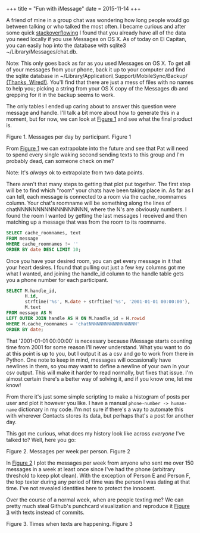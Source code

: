 +++
title = "Fun with iMessage"
date = 2015-11-14
+++

A friend of mine in a group chat was wondering how long people would go between talking or who talked the most often. I became curious and after some quick [stackoverflowing](http://apple.stackexchange.com/a/80025) I found that you already have all of the data you need locally if you use Messages on <span class="nowrap">OS X</span>. As of today on <span class="nowrap">El Capitan</span>, you can easily hop into the database with <span class="code">sqlite3 ~/Library/Messages/chat.db</span>.

<div class="note">
<span>Note:</span> This only goes back as far as you used Messages on OS X. To get all of your messages from your phone, back it up to your computer and find the sqlite database in <span class="code">~/Library/Application\ Support/MobileSync/Backup/</span> <a href="http://www.wired.com/2013/11/backup-sms-iphone/">(Thanks, Wired!)</a>. You'll find that there are just a mess of files with no names to help you; picking a string from your OS X copy of the Messages db and grepping for it in the backup seems to work.
</div>

The only tables I ended up caring about to answer this question were <span class="code">message</span> and <span class="code">handle</span>. I'll talk a bit more about how to generate this in a moment, but for now, we can look at [Figure 1](#imessage-fig1) and see what the final product is.

<div id="imessage-fig1" class="figure">
    <div></div>
    <span class="caption pure-hidden-xs">Figure 1. Messages per day by participant.</span>
    <span class="caption pure-visible-xs">Figure 1</span>
</div>

From [Figure 1](#imessage-fig1) we can extrapolate into the future and see that Pat will need to spend every single waking second sending texts to this group and I'm probably dead, can someone check on me?

<div class="note">
    <span>Note:</span> It's <em>always</em> ok to extrapolate from two data points.
</div>

There aren't that many steps to getting that plot put together. The first step will be to find which "room" your chats have been taking place in. As far as I can tell, each message is connected to a room via the <span class="code">cache\_roomnames</span> column. Your chat's roomname will be something along the lines of <span class="code">chatNNNNNNNNNNNNNNNNNN</span>, where the <span class="code">N</span>'s are obviously numbers. I found the room I wanted by getting the last messages I received and then matching up a message that was from the room to its roomname.

```sql
SELECT cache_roomnames, text
FROM message
WHERE cache_roomnames != ''
ORDER BY date DESC LIMIT 10;
```

Once you have your desired room, you can get every message in it that your heart desires. I found that pulling out just a few key columns got me what I wanted, and joining the <span class="code">handle\_id</span> column to the <span class="code">handle</span> table gets you a phone number for each participant.

```sql
SELECT M.handle_id,
       H.id,
       strftime('%s', M.date + strftime('%s', '2001-01-01 00:00:00'), 'unixepoch', 'localtime'),
       M.text
FROM message AS M
LEFT OUTER JOIN handle AS H ON M.handle_id = H.rowid
WHERE M.cache_roomnames = 'chatNNNNNNNNNNNNNNNNNN'
ORDER BY date;
```

That '2001-01-01 00:00:00' is necessary because iMessage starts counting time from 2001 for some reason I'll never understand. What you want to do at this point is up to you, but I output it as a csv and go to work from there in Python. One note to keep in mind, messages will occasionally have newlines in them, so you may want to define a newline of your own in your csv output. This will make it harder to read normally, but fixes that issue. I'm almost certain there's a better way of solving it, and if you know one, let me know!

From there it's just some simple scripting to make a histogram of posts per user and plot it however you like. I have a manual `phone-number -> human-name` dictionary in my code. I'm not sure if there's a way to automate this with wherever Contacts stores its data, but perhaps that's a post for another day.

This got me curious, what does my history look like across _everyone_ I've talked to? Well, here you go:

<div id="imessage-fig2" class="figure">
    <div></div>
    <span class="caption pure-hidden-xs">Figure 2. Messages per week per person.</span>
    <span class="caption pure-visible-xs">Figure 2</span>
</div>

In [Figure 2](#imessage-fig2) I plot the messages per week from anyone who sent me over 150 messages in a week at least once since I've had the phone (arbitrary threshold to keep plot clean). With the exception of Person E and Person F, the top texter during any period of time was the person I was dating at that time. I've not revealed identities here to protect the innocent.

Over the course of a normal week, when are people texting me? We can pretty much steal Github's punchcard visualization and reproduce it [Figure 3](#imessage-fig3) with texts instead of commits.

<div id="imessage-fig3" class="figure">
    <div></div>
    <span class="caption pure-hidden-xs">Figure 3. Times when texts are happening.</span>
    <span class="caption pure-visible-xs">Figure 3</span>
</div>

<script type="text/javascript">
var punchcard = function(args) {
    var el = d3.select(args.bindto);
    var margin = {top: 30, right: 30, bottom: 20, left: 50};
    var width = el[0][0].offsetWidth - margin.left - margin.right;
    var height = width * (1/1.6) - margin.top - margin.bottom;

    var days = ['Sun', 'Mon', 'Tue', 'Wed', 'Thu', 'Fri', 'Sat'];

    var svg = el.append('svg')
                .attr('width', width + margin.left + margin.right)
                .attr('height', height + margin.top + margin.bottom)
                .append('g')
                .attr("transform", "translate(" + margin.left + "," + margin.top + ")");

    var x = d3.scale.linear().domain([0, 24]).range([0, width]);
    var y = d3.scale.linear().domain([0, 6]).range([0, height]);

    xAxis = d3.svg.axis().ticks(6).scale(x).orient('top').tickFormat( function(d) { return d + ':00' });
    yAxis = d3.svg.axis().ticks(7).scale(y).orient('left').tickFormat( function(d, i) { return days[i]; });

    svg.append('g').attr("class", "x axis").call(xAxis).selectAll('text').attr("dy", "-.6em");
    svg.append('g').attr("class", "y axis").call(yAxis);


    for (var i in days) {
        svg.append('g')
           .attr("transform", "translate(0," + y(i) + ")")
           .attr("class", "x axis")
           .call(d3.svg.axis().scale(x).ticks(24).tickFormat(''));
    }

    d3.text(args.data, function(error, text) {
        if (error) return console.warn(error);
        var data = d3.csv.parseRows(text)

        svg.append('g')
           .selectAll('g')
           .data(data)
           .enter()
           .append('g')
           .selectAll('g')
           .data( function(d,i,j) { return d; } )
           .enter()
           .append('circle')
           .attr('fill', '#333')
           .attr('class','hover')
           .attr('title', function(d,i,j) { return d })
           .attr('cy', function(d,i,j) { return y(j) })
           .attr('cx', function(d,i,j) { return x(i + 1) })
           .attr('r', function(d,i,j) { return +d * 0.015 });
    });
}

document.addEventListener("DOMContentLoaded", function() {

    // Plot of people in chat room
    c3.generate({
        bindto: '#imessage-fig1>div',
        data: {
            url: '/data/talkers.json',
            type: 'spline',
            mimeType: 'json'
        },
        axis: {
            x: {
                label: 'Days since Brian was in chat'
            },
            y: {
                label: 'Messages per day',
            }
        },
        grid: {
            x: {
                lines: [
                    {value: 4, text: 'Some holiday with candy'},
                    {value: 11, text: 'Talking about food?'},
                    {value: 15, text: 'Someone gets a new cable box?'}
                ]
            }
        }
    });

    // Plot of everyone I've talked to
    c3.generate({
        bindto: '#imessage-fig2>div',
        data: {
            url: '/data/all_talkers.json',
            type: 'spline',
            mimeType: 'json'
        },
        axis: {
            x: {
                label: 'Weeks since Brian had iPhone'
            },
            y: {
                label: 'Messages per week',
            }
        }
    });

    // Punchcard for text times
    punchcard({
        bindto: '#imessage-fig3>div',
        data: '/data/punchcard.csv'
    });
});
</script>
